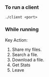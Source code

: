 ### To run a client

`./client <port>`

### While running 

Key	Action:

1.	Share my files.
2.	Search a file.
3.	Download a file.
4.	Get Stats
5.	Leave
